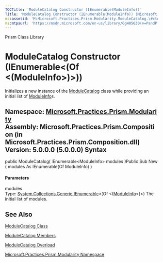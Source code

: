 ```yaml
---
TOCTitle: 'ModuleCatalog Constructor (IEnumerable(ModuleInfo))'
Title: 'ModuleCatalog Constructor (IEnumerable(ModuleInfo)) (Microsoft.Practices.Prism.Modularity)'
ms:assetid: 'M:Microsoft.Practices.Prism.Modularity.ModuleCatalog.\#ctor(System.Collections.Generic.IEnumerable{Microsoft.Practices.Prism.Modularity.ModuleInfo})'
ms:mtpsurl: 'https://msdn.microsoft.com/en-us/library/Gg405630(v=PandP.50)'
---
```


Prism Class Library

ModuleCatalog Constructor (IEnumerable&lt;(Of &lt;(ModuleInfo&gt;)&gt;))
========================================================================

Initializes a new instance of the [ModuleCatalog](https://msdn.microsoft.com/t:microsoft.practices.prism.modularity.modulecatalog) class while providing an initial list of [ModuleInfo](https://msdn.microsoft.com/t:microsoft.practices.prism.modularity.moduleinfo)s.

**Namespace:** [Microsoft.Practices.Prism.Modularity](https://msdn.microsoft.com/n:microsoft.practices.prism.modularity)
**Assembly:** Microsoft.Practices.Prism.Composition (in Microsoft.Practices.Prism.Composition.dll) Version: 5.0.0.0 (5.0.0.0)
Syntax
------

<span id="syntaxToggle"></span>public ModuleCatalog( IEnumerable&lt;ModuleInfo&gt; modules )Public Sub New ( modules As IEnumerable(Of ModuleInfo) )
#### Parameters

modules  
Type: [System.Collections.Generic.IEnumerable](http://msdn2.microsoft.com/en-us/library/9eekhta0)&lt;(Of &lt;([ModuleInfo](https://msdn.microsoft.com/t:microsoft.practices.prism.modularity.moduleinfo)&gt;)&gt;)
The initial list of modules.

See Also
--------


[ModuleCatalog Class](https://msdn.microsoft.com/t:microsoft.practices.prism.modularity.modulecatalog)

[ModuleCatalog Members](https://msdn.microsoft.com/allmembers.t:microsoft.practices.prism.modularity.modulecatalog)

[ModuleCatalog Overload](https://msdn.microsoft.com/overload:microsoft.practices.prism.modularity.modulecatalog.)

[Microsoft.Practices.Prism.Modularity Namespace](https://msdn.microsoft.com/n:microsoft.practices.prism.modularity)
